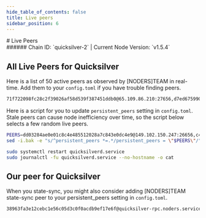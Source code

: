 ```yaml
---
hide_table_of_contents: false
title: Live peers
sidebar_position: 6
---
```


<div class="h1-with-icon icon-quicksilver">
# Live Peers
</div>
###### Chain ID: `quicksilver-2` | Current Node Version: `v1.5.4`

## All Live Peers for Quicksilver
Here is a list of 50 active peers as observed by [NODERS]TEAM in real-time. Add them to your `config.toml` if you have trouble finding peers.

```bash
71f722098fc28c2f39026af58d539f387451ddb0@65.109.86.210:27656,d7ed675990fc305c858d7032dcc7764f707f2349@217.66.20.45:26656,28ebd43e8c888ed069165fa035e101ae6fd7955e@139.162.191.246:26656,a2e86407c88531b8f62e857ed462eb86634671ea@23.88.100.214:26633,f1d2ffadfb5c5a0feb09b740a3818672595b8f84@88.198.69.44:11156,aa05d4ab1f895626a9b755bdb55f9bd3d40c630c@148.251.13.186:11156,a2e7440af1ea7479d2d54bd957e21a66ef61ef10@142.132.136.106:22656,0a3860f9d3c27b34910fe8660240ae55699b55c2@84.244.95.245:26656,2ebbf400c9d307e11eacfa1bbce5663b6133e14f@202.61.224.231:26656,ae353518e6009eb48d80ccf6a006a9644e9dd309@146.19.24.101:26656,c5d4ce50da0d99cd7e0b48efd1be07f1348dff46@174.138.176.146:29656,d9bfa29e0cf9c4ce0cc9c26d98e5d97228f93b0b@65.108.233.103:11156,0a226e70ceb7a4123e66216d1ed83ef22ed8a187@185.119.118.118:2000,17419247fc58241f5d0b011b7199f5f8148dfa4f@37.27.107.42:15656,05241d21ff9e7c699bbdb4faa73da1860b6d8cd7@128.199.85.168:26656,90d3ca2306456881484c3354b9e9ec485a5c34bf@65.109.59.19:2020,3d60cb603871a7b5118e2817df9f33701430bfb4@195.14.6.2:26656,c401fba248ab17181eaa917a077e9e4fdeefdbcc@65.108.79.198:26696,714b5a9a93c589ed6be54191ae63b71476d58d0a@95.216.102.121:61056,6785dbb8a0138600e0e0faaa77baa375451b38bb@162.55.132.48:15620,ce94c5e02457accd8c0e5f3a61f381f4710b81ae@65.109.29.31:26656,9020fc82240b32df7538459a491a13896266d08a@18.193.78.101:26656,3485fff505789780dc5c9f52483666ae15cc5c11@207.180.231.123:11156,61d96fee29a9615c208c4db72526d23b45094cb4@65.108.195.30:36656,568da80abacf69babac3030f5be3de340675ad20@88.208.242.3:26656,dd03284ae0e01c8c4e485512028a7c843e0dc4e9@149.102.150.247:26656,1b569bf57da79df4f85d207a161a97626988af76@65.109.92.241:20026,cc8d907b50f19b1a5b9b50716b5f555c86c9d27d@5.9.89.67:15620,271419d3eb3878c902ebb0064490ad702d9d067f@144.76.145.150:26656,36dea2963b28cdd67b8cd58f198e54e045a0520e@167.235.102.45:19656,daaae14161c721448537cd2bb5e6b1bdcc7afd14@51.68.170.145:26656,58fe3a7b075e7302f8b46b8171a0aa19ff4a427a@65.108.195.29:31126,b4bcce87121963e1e97619dc135f2eb1a9fd5dfc@88.198.32.17:36656,5a7786ef8d9093661f26c6bff0cb844406ba3a87@65.108.97.51:4000,ebc272824924ea1a27ea3183dd0b9ba713494f83@95.214.52.139:27026,e8273dbc72d6ec93048e9ee0d428c658ddf99077@75.119.144.167:26656,1829f35ba04f9ca7a6938f1cd4a056ec395ff558@57.128.20.159:25656,6ef4f90a28dd8b7dece1d4cc9b0753c9901ed70c@65.21.29.228:11156,9f5751f22f485a56cf28b55d7b5c9a196a469f91@185.144.99.20:36656,95e7d4aa7570ff2f3174a668359c40e6577da799@65.108.66.174:48656,13912e75e26a660cfe8073c13489af5b047aece9@45.76.151.41:26656,4a73a81a94c9cd7147a84c35c7ab7abec94093bd@204.93.241.110:27651,ebfba72389824e819f04e42c62cf93b9e541251a@49.13.146.143:26633,625eeb91fcc6242798f53426540825e5b37c7670@185.144.99.16:36656,a4f29a68180d1a1c931b50e2438a63b0d45d6915@89.58.48.229:26656,be4ff5b09936e32d9a4f87f5a5118973160d58f2@78.47.214.204:26656,712ab8988efa4f681225456a1891f739fbd2da6b@51.178.76.62:26656,4aa307d4ce413837a3da019e966d8115fb4c1467@198.244.229.218:26656,3a5d0b97feb595375c24665dcf17d793be129e8b@51.89.155.2:28656,79b214369c8f52c2d33cf79fc1897677b24cf8cb@94.130.240.229:2000
```

Here is a script for you to update `persistent_peers` setting in `config.toml`. Stale peers can cause node inefficiency over time, so the script below selects a few random live peers.

```bash
PEERS=dd03284ae0e01c8c4e485512028a7c843e0dc4e9@149.102.150.247:26656,c401fba248ab17181eaa917a077e9e4fdeefdbcc@65.108.79.198:26696,36dea2963b28cdd67b8cd58f198e54e045a0520e@167.235.102.45:19656,271419d3eb3878c902ebb0064490ad702d9d067f@144.76.145.150:26656,be4ff5b09936e32d9a4f87f5a5118973160d58f2@78.47.214.204:26656
sed -i.bak -e "s/^persistent_peers *=.*/persistent_peers = \"$PEERS\"/" ~/.quicksilverd/config/config.toml

sudo systemctl restart quicksilverd.service
sudo journalctl -fu quicksilverd.service --no-hostname -o cat
```

## Our peer for Quicksilver
When you state-sync, you might also consider adding [NODERS]TEAM state-sync peer to your persistent_peers setting in `config.toml`.

```bash
38963fa3e12cebc1e56c05d3c0f0acdb9ef17e6f@quicksilver-rpc.noders.services:16656
```